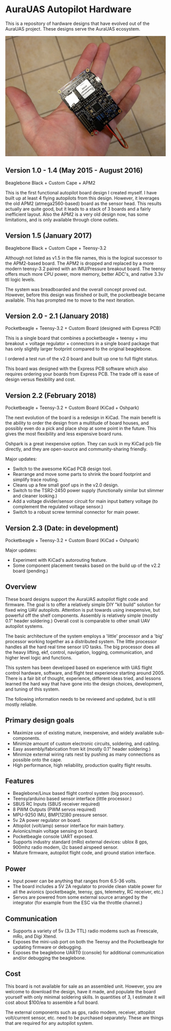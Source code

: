 # AuraUAS Autopilot Hardware

This is a repository of hardware designs that have evolved out of the
AuraUAS project.  These designs serve the AuraUAS ecosystem.

![map](images/board-v2.2.jpg "Version 2.2 Build")

## Version 1.0 - 1.4 (May 2015 - August 2016)

Beaglebone Black + Custom Cape + APM2

This is the first functional autopilot board design I created myself.
I have built up at least 4 flying autopilots from this design.
However, it leverages the old APM2 (atmega2560-based) board as the
sensor head.  This results actually are quite good, but it leads to a
stack of 3 boards and a fairly inefficient layout.  Also the APM2 is a
very old design now, has some limitations, and is only available through
clone outlets.

## Version 1.5 (January 2017)

Beaglebone Black + Custom Cape + Teensy-3.2

Although not listed as v1.5 in the file names, this is the logical
successor to the APM2-based board.  The APM2 is dropped and replaced
by a more modern teensy-3.2 paired with an IMU/Pressure breakout
board.  The teensy offers much more CPU power, more memory, better
ADC's, and native 3.3v ttl logic levels.

The system was breadboarded and the overall concept proved out.
However, before this design was finished or built, the pocketbeagle
became available.  This has prompted me to move to the next iteration.

## Version 2.0 - 2.1 (January 2018)

Pocketbeagle + Teensy-3.2 + Custom Board (designed with Express PCB)

This is a single board that combines a pocketbeagle + teensy + imu
breakout + voltage regulator + connectors in a single board package
that has only slightly larger footprint compared to the original
beaglebone.

I ordered a test run of the v2.0 board and built up one to full flight
status.

This board was designed with the Express PCB software which also
requires ordering your boards from Express PCB.  The trade off is ease
of design versus flexibility and cost.

## Version 2.2 (February 2018)

Pocketbeagle + Teensy-3.2 + Custom Board (KiCad + Oshpark)

The next evolution of the board is a redesign in KiCad.  The main
benefit is the ability to order the design from a multitude of board
houses, and possibly even do a pick and place shop at some point in
the future.  This gives the most flexibility and less expensive board
runs.

Oshpark is a great inexpensive option.  They can suck in my KiCad pcb
file directly, and they are open-source and community-sharing
friendly.

Major updates:
- Switch to the awesome KiCad PCB design tool.
- Rearrange and move some parts to shrink the board footprint and
  simplify trace routing.
- Cleans up a few small goof ups in the v2.0 design.
- Switch to the TSR2-2450 power supply (functionally similar but
  slimmer and cleaner looking.)
- Add a voltage divider/sensor circuit for main input battery voltage
  (to complement the regulated voltage sensor.)
- Switch to a robust screw terminal connector for main power.


## Version 2.3 (Date: in development)

Pocketbeagle + Teensy-3.2 + Custom Board (KiCad + Oshpark)

Major updates:
- Experiment with KiCad's autorouting feature.
- Some component placement tweaks based on the build up of the v2.2
  board (pending.)

## Overview

These board designs support the AuraUAS autopilot flight code and
firmware.  The goal is to offer a relatively simple DIY "kit build"
solution for fixed wing UAV autopilots.  Attention is put towards
using inexpensive, but powerful off the shelf components.  Assembly is
relatively simple (mostly 0.1" header soldering.)  Overall cost is
comparable to other small UAV autopilot systems.

The basic architecture of the system employs a 'little' processor and
a 'big' processor working together as a distributed system.  The
little processor handles all the hard real time sensor I/O tasks.  The
big processor does all the heavy lifting, ekf, control, navigation,
logging, communication, and higher level logic and functions.

This system has been developed based on experience with UAS flight
control hardware, software, and flight test experience starting around
2005.  There is a fair bit of thought, experience, different ideas
tried, and lessons learned the hard way that have gone into the design
choices, development, and tuning of this system.

The following information needs to be reviewed and updated, but is
still mostly reliable.

## Primary design goals

- Maximize use of existing mature, inexpensive, and widely available
  sub-components.
- Minimize amount of custom electronic circuits, soldering, and cabling.
- Easy assembly/fabrication from kit (mostly 0.1" header soldering.)
- Minimize external wiring rats nest by pushing as many connections as
  possible onto the cape.
- High performance, high reliability, production quality flight
  results.

## Features

- Beaglebone/Linux based flight control system (big processor).
- Teensy/arduino based sensor interface (little processor.)
- SBUS RC Inputs (SBUS receiver required)
- 8 PWM Outputs (PWM servos required)
- MPU-9250 IMU, BMP[12]80 pressure sensor.
- 5v 2A power regulator on board.
- Attopilot (volt/amp) sensor interface for main battery.
- Avionics/main voltage sensing on board.
- Pocketbeagle console UART exposed.
- Supports industry standard (mRo) external devices: ublox 8 gps,
  900mhz radio modem, i2c based airspeed sensor.
- Mature firmware, autopilot flight code, and ground station interface.

## Power

- Input power can be anything that ranges from 6.5-36 volts.
- The board includes a 5V 2A regulator to provide clean stable power
  for all the avionics (pocketbeagle, teensy, gps, telemetry, RC
  receiver, etc.)
- Servos are powered from some external source arranged by the
  integrator (for example from the ESC via the throttle channel.)

## Communication

- Supports a variety of 5v (3.3v TTL) radio modems such as Freescale,
  mRo, and Digi Xtend.
- Exposes the mini-usb port on both the Teensy and the Pocketbeagle
  for updating firmware or debugging.
- Exposes the beaglebone UART0 (console) for additional communication
  and/or debugging the beaglebone.

## Cost

This board is not available for sale as an assembled unit.  However,
you are welcome to download the design, have it made, and populate the
board yourself with only minimal soldering skills.  In quantities of
3, I estimate it will cost about $100/ea to assemble a full board.

The external components such as gps, radio modem, receiver, attopilot
volt/current sensor, etc. need to be purchased separately.  These are
things that are required for any autopilot system.

